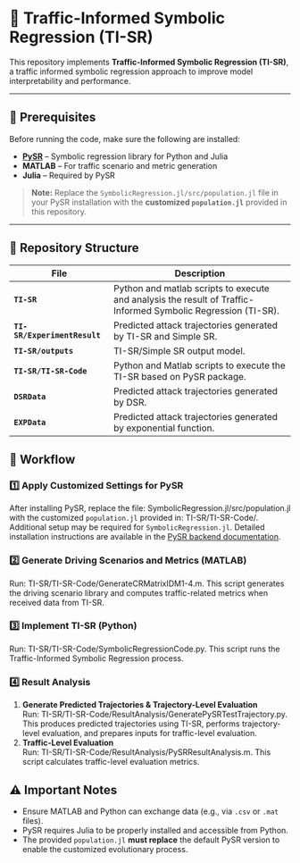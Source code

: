 # 🚦 Traffic-Informed Symbolic Regression (TI-SR)

This repository implements **Traffic-Informed Symbolic Regression (TI-SR)**, a traffic informed symbolic regression approach to improve model interpretability and performance.  

---

## 📌 Prerequisites

Before running the code, make sure the following are installed:

- **[PySR](https://github.com/MilesCranmer/PySR)** – Symbolic regression library for Python and Julia  
- **MATLAB** – For traffic scenario and metric generation  
- **Julia** – Required by PySR  

> **Note:** Replace the `SymbolicRegression.jl/src/population.jl` file in your PySR installation with the **customized `population.jl`** provided in this repository.

---

## 📂 Repository Structure

| File | Description |
|------|-------------|
| **`TI-SR`** | Python and matlab scripts to execute and analysis the result of Traffic-Informed Symbolic Regression (TI-SR). |
| **`TI-SR/ExperimentResult`** | Predicted attack trajectories generated by TI-SR and Simple SR. |
| **`TI-SR/outputs`** | TI-SR/Simple SR output model. |
| **`TI-SR/TI-SR-Code`** | Python and Matlab scripts to execute the TI-SR based on PySR package. |
| **`DSRData`** | Predicted attack trajectories generated by DSR. |
| **`EXPData`** | Predicted attack trajectories generated by exponential function. |

## 🔄 Workflow
### **1️⃣ Apply Customized Settings for PySR**  
After installing PySR, replace the file:  SymbolicRegression.jl/src/population.jl with the customized `population.jl` provided in: TI-SR/TI-SR-Code/.
Additional setup may be required for `SymbolicRegression.jl`. Detailed installation instructions are available in the [PySR backend documentation](https://ai.damtp.cam.ac.uk/pysr/backend/).

### **2️⃣ Generate Driving Scenarios and Metrics (MATLAB)**  
Run: TI-SR/TI-SR-Code/GenerateCRMatrixIDM1-4.m.
This script generates the driving scenario library and computes traffic-related metrics when received data from TI-SR.

### **3️⃣ Implement TI-SR (Python)**  
Run: TI-SR/TI-SR-Code/SymbolicRegressionCode.py.
This script runs the Traffic-Informed Symbolic Regression process.

### **4️⃣ Result Analysis**  
1. **Generate Predicted Trajectories & Trajectory-Level Evaluation**  
Run:  TI-SR/TI-SR-Code/ResultAnalysis/GeneratePySRTestTrajectory.py.
This produces predicted trajectories using TI-SR, performs trajectory-level evaluation, and prepares inputs for traffic-level evaluation.  
2. **Traffic-Level Evaluation**  
Run:  TI-SR/TI-SR-Code/ResultAnalysis/PySRResultAnalysis.m.
This script calculates traffic-level evaluation metrics.

## ⚠️ Important Notes
- Ensure MATLAB and Python can exchange data (e.g., via `.csv` or `.mat` files).  
- PySR requires Julia to be properly installed and accessible from Python.  
- The provided `population.jl` **must replace** the default PySR version to enable the customized evolutionary process.  
